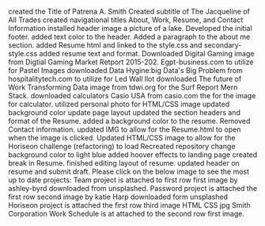 created the Title of Patrena A. Smith
Created subtitle of The Jacqueline of All Trades
created navigational titles About, Work, Resume, and Contact Information
installed header image a picture of a lake.
Developed the initial footer.
added text color to the header.
Added a paragraph to the about me section.
added Resume html and linked to the style.css and secondary-style.css
added resume text and format.
Downloaded Digital Gaming image from Digtial Gaming Market Retport 2015-202. Egpt-business.com to utilize for Pastel Images
downloaded Data Hygine:big Data's Big Problem from hospitalitytech.com to utilize for Led Wall llot
downloaded The future of Work Transforming Data image from tdwi.org for the Surf Report Mern Stack.
downloaded calculators Casio USA from casio.com the for the image for calculator.
utilized personal photo for HTML/CSS image
updated background color
update page  layout 
updated the section headers and format of the Resume.
added a background color to the resume. Removed Contact information.
updated IMG to allow for the Resume.html to open when the image is clicked.
Updated HTML/CSS image to allow for the Horiseon challenge (refactoring) to load
Recreated repository
change background color to light blue
added hoover effects to landing page
created break in Resume.
finished editing layout of resume.
updated header on resume and submit draft.
Please click on the below image to see the most up to date projects:
Team project is attached to first row first image by ashley-byrd downloaded from unsplashed.
Password project is attached the first row second image by katie Harp downloaded form unsplashed
Horiseon project is attached the first row third image HTML CSS jpg
Smith Corporation Work Schedule is at attached to the second row first image. 